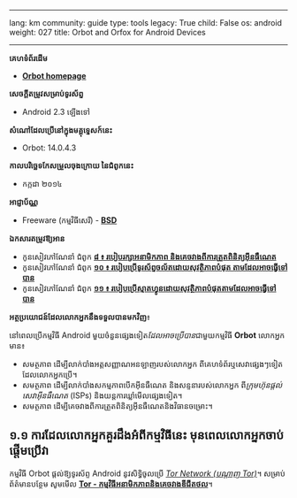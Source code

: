 

---

lang: km
community: guide
type: tools
legacy: True
child: False
os: android
weight: 027
title: Orbot and Orfox for Android Devices

---

**គេហទំព័រដើម** 

- [**Orbot homepage**](http://guardianproject.info/apps/orbot/)

**សេចក្តីតម្រូវសម្រាប់ទូរស័ព្ទ**

- Android 2.3 ឡើងទៅ

**សំណៅដែលប្រើនៅក្នុងមគ្គុទ្ទេសក៍នេះ**

- Orbot: 14.0.4.3

**កាលបរិច្ឆេទកែសម្រួលចុងក្រោយ នៃជំពូកនេះ**

- កក្កដា ២០១៤

**អាជ្ញាប័ណ្ណ** 

- Freeware (កម្មវិធីសេរី) - [**BSD**](https://en.wikipedia.org/wiki/BSD_License)

**ឯកសារតម្រូវឱ្យអាន**

- កូនសៀវភៅណែនាំ ជំពូក [**៨ ៖ របៀបរក្សាអនាមិកភាព និងគេចវាងពីការត្រួតពិនិត្យអ៊ីនធឺណេត**](/km/chapter-8)
- កូនសៀវភៅណែនាំ ជំពូក [**១០ ៖ របៀបប្រើទូរស័ព្ទចល័តដោយសុវត្ថិភាពបំផុត តាមដែលអាចធ្វើទៅបាន**](/km/chapter-10)
- កូនសៀវភៅណែនាំ ជំពូក [**១១ ៖ របៀបប្រើស្មាតហ្វូនដោយសុវត្ថិភាពបំផុតតាមដែលអាចធ្វើទៅបាន**](/km/chapter-11)

**អត្ថប្រយោជន៍ដែលលោកអ្នកនឹងទទួលបានមកវិញ**៖ 

នៅពេលប្រើកម្មវិធី Android មួយចំនួនផ្សេងទៀត*ដែលអាចប្រើបាន*ជាមួយកម្មវិធី **Orbot** លោកអ្នកមាន៖

- សមត្ថភាព ដើម្បីលាក់បាំងអត្តសញ្ញាណអនឡាញរបស់លោកអ្នក ពីគេហទំព័រឬសេវាផ្សេងៗទៀតដែលលោកអ្នកប្រើ។
- សមត្ថភាព ដើម្បីលាក់បាំងសកម្មភាពបើកអ៊ីនធឺណេត និងសន្ទនារបស់លោកអ្នក ពី*ក្រុមហ៊ុនផ្តល់សេវាអ៊ីនធឺណេត* (ISPs) និងយន្តការឃ្លាំមើលផ្សេងទៀត។
- សមត្ថភាព ដើម្បីគេចវាងពីការត្រួតពិនិត្យអ៊ីនធឺណេតនិងវិធានចម្រោះ។

## ១.១ ការដែលលោកអ្នកគួរដឹងអំពីកម្មវិធីនេះ មុនពេលលោកអ្នកចាប់ផ្តើមប្រើវា ##

កម្មវិធី Orbot ផ្តល់ឱ្យទូរស័ព្ទ Android នូវសិទ្ធិចូលប្រើ [*Tor Network (បណ្តាញ Tor)*](/km/glossary#Tor)។ សម្រាប់ព័ត៌មានបន្ថែម សូមមើល [**Tor - កម្មវិធីអនាមិកភាពនិងគេចវាងឌីជីតថល**](/km/tor_main)។

